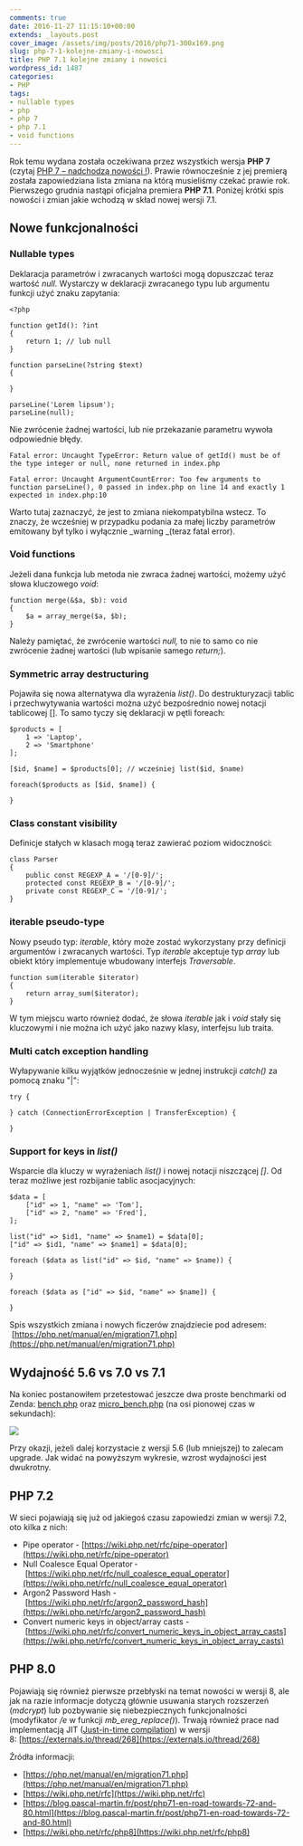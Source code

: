 ```yaml
---
comments: true
date: 2016-11-27 11:15:10+00:00
extends: _layouts.post
cover_image: /assets/img/posts/2016/php71-300x169.png
slug: php-7-1-kolejne-zmiany-i-nowosci
title: PHP 7.1 kolejne zmiany i nowości
wordpress_id: 1487
categories:
- PHP
tags:
- nullable types
- php
- php 7
- php 7.1
- void functions
---
```


Rok temu wydana została oczekiwana przez wszystkich wersja **PHP 7** (czytaj [PHP 7 – nadchodzą nowości !](https://itcraftsman.pl/php-7-nadchodza-nowosci/)). Prawie równocześnie z jej premierą została zapowiedziana lista zmiana na którą musieliśmy czekać prawie rok. Pierwszego grudnia nastąpi oficjalna premiera **PHP 7.1**. Poniżej krótki spis nowości i zmian jakie wchodzą w skład nowej wersji 7.1. <!-- more -->


## Nowe funkcjonalności


### Nullable types


Deklaracja parametrów i zwracanych wartości mogą dopuszczać teraz wartość _null_. Wystarczy w deklaracji zwracanego typu lub argumentu funkcji użyć znaku zapytania:


    <?php
    
    function getId(): ?int 
    {
        return 1; // lub null
    }
    
    function parseLine(?string $text) 
    {
        
    }
    
    parseLine('Lorem lipsum');
    parseLine(null);
    
Nie zwrócenie żadnej wartości, lub nie przekazanie parametru wywoła odpowiednie błędy.

    Fatal error: Uncaught TypeError: Return value of getId() must be of the type integer or null, none returned in index.php
    
    Fatal error: Uncaught ArgumentCountError: Too few arguments to function parseLine(), 0 passed in index.php on line 14 and exactly 1 expected in index.php:10


Warto tutaj zaznaczyć, że jest to zmiana niekompatybilna wstecz. To znaczy, że wcześniej w przypadku podania za małej liczby parametrów emitowany był tylko i wyłącznie _warning _(teraz fatal error).


### Void functions

Jeżeli dana funkcja lub metoda nie zwraca żadnej wartości, możemy użyć słowa kluczowego _void_:
      
    function merge(&$a, $b): void
    {
        $a = array_merge($a, $b);
    }


Należy pamiętać, że zwrócenie wartości _null,_ to nie to samo co nie zwrócenie żadnej wartości (lub wpisanie samego _return;_).

### Symmetric array destructuring

Pojawiła się nowa alternatywa dla wyrażenia _list()_. Do destrukturyzacji tablic i przechwytywania wartości można użyć bezpośrednio nowej notacji tablicowej []. To samo tyczy się deklaracji w pętli foreach:   
    
    $products = [
        1 => 'Laptop',
        2 => 'Smartphone'
    ];
    
    [$id, $name] = $products[0]; // wcześniej list($id, $name)
    
    foreach($products as [$id, $name]) {
    
    }
    
### Class constant visibility

Definicje stałych w klasach mogą teraz zawierać poziom widoczności:
  
    
    class Parser
    {
        public const REGEXP_A = '/[0-9]/';
        protected const REGEXP_B = '/[0-9]/';
        private const REGEXP_C = '/[0-9]/';
    }


### iterable pseudo-type

Nowy pseudo typ: _iterable_, który może zostać wykorzystany przy definicji argumentów i zwracanych wartości. Typ _iterable_ akceptuje typ _array_ lub obiekt który implementuje wbudowany interfejs _Traversable_.
   
    
    function sum(iterable $iterator)
    {
        return array_sum($iterator);
    }


W tym miejscu warto również dodać, że słowa _iterable_ jak i _void_ stały się kluczowymi i nie można ich użyć jako nazwy klasy, interfejsu lub traita.


### Multi catch exception handling

Wyłapywanie kilku wyjątków jednocześnie w jednej instrukcji _catch()_ za pomocą znaku "|":
   
    try {
    
    } catch (ConnectionErrorException | TransferException) {
    
    }

### Support for keys in _list()_

Wsparcie dla kluczy w wyrażeniach _list()_ i nowej notacji niszczącej _[]_. Od teraz możliwe jest rozbijanie tablic asocjacyjnych:

    
    $data = [
        ["id" => 1, "name" => 'Tom'],
        ["id" => 2, "name" => 'Fred'],
    ];
    
    list("id" => $id1, "name" => $name1) = $data[0];
    ["id" => $id1, "name" => $name1] = $data[0];
    
    foreach ($data as list("id" => $id, "name" => $name)) {
       
    }
    
    foreach ($data as ["id" => $id, "name" => $name]) {
    
    }


Spis wszystkich zmiana i nowych ficzerów znajdziecie pod adresem:  [https://php.net/manual/en/migration71.php](https://php.net/manual/en/migration71.php)


## Wydajność 5.6 vs 7.0 vs 7.1


Na koniec postanowiłem przetestować jeszcze dwa proste benchmarki od Zenda: [bench.php](https://github.com/php/php-src/blob/master/Zend/bench.php) oraz [micro_bench.php](https://github.com/php/php-src/blob/master/Zend/micro_bench.php) (na osi pionowej czas w sekundach):

![](/assets/img/posts/2016/php-7.1-performance-1.png)

Przy okazji, jeżeli dalej korzystacie z wersji 5.6 (lub mniejszej) to zalecam upgrade. Jak widać na powyższym wykresie, wzrost wydajności jest dwukrotny.


## PHP 7.2

W sieci pojawiają się już od jakiegoś czasu zapowiedzi zmian w wersji 7.2, oto kilka z nich:
 	
  * Pipe operator - [https://wiki.php.net/rfc/pipe-operator](https://wiki.php.net/rfc/pipe-operator)
  * Null Coalesce Equal Operator - [https://wiki.php.net/rfc/null_coalesce_equal_operator](https://wiki.php.net/rfc/null_coalesce_equal_operator)
  * Argon2 Password Hash - [https://wiki.php.net/rfc/argon2_password_hash](https://wiki.php.net/rfc/argon2_password_hash)
  * Convert numeric keys in object/array casts - [https://wiki.php.net/rfc/convert_numeric_keys_in_object_array_casts](https://wiki.php.net/rfc/convert_numeric_keys_in_object_array_casts)

## PHP 8.0

Pojawiają się również pierwsze przebłyski na temat nowości w wersji 8, ale jak na razie informacje dotyczą głównie usuwania starych rozszerzeń (_mdcrypt_) lub pozbywanie się niebezpiecznych funkcjonalności (modyfikator _/e_ w funkcji _mb_ereg_replace()_). Trwają również prace nad implementacją JIT ([Just-in-time compilation](https://en.wikipedia.org/wiki/Just-in-time_compilation)) w wersji 8: [https://externals.io/thread/268](https://externals.io/thread/268)

Źródła informacji:

 * [https://php.net/manual/en/migration71.php](https://php.net/manual/en/migration71.php)
 * [https://wiki.php.net/rfc](https://wiki.php.net/rfc)
 * [https://blog.pascal-martin.fr/post/php71-en-road-towards-72-and-80.html](https://blog.pascal-martin.fr/post/php71-en-road-towards-72-and-80.html)
 * [https://wiki.php.net/rfc/php8](https://wiki.php.net/rfc/php8)
